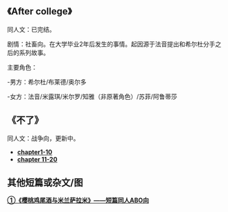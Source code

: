 ## 《After college》
同人文：已完结。

剧情：社畜向。在大学毕业2年后发生的事情。起因源于法音提出和希尔杜分手之后的系列故事。</br>

主要角色：

-男方：希尔杜/布莱德/奥尔多

-女方：法音/米露琪/米尔罗/知雅（非原著角色）/苏菲/阿鲁蒂莎

## 《不了》
同人文：战争向，更新中。

- <a href="https://github.com/kerrymoonfly/wonderland.github.io/blob/b29e08b38b7e9202135a64b85ffe9dce30d55d24/%E4%B8%8D%E4%BA%86.md"><strong>chapter1-10</strong></a> </br>
- <a href="https://github.com/kerrymoonfly/wonderland.github.io/blob/c48d96f082ea09eb5fb2191bb68c43834890b761/%E4%B8%8D%E4%BA%8611-20.md"><strong>chapter 11-20<strong></a> </br>

## 其他短篇或杂文/图
<a href="https://github.com/kerrymoonfly/wonderland.github.io/blob/kerrymoonfly-%E6%A8%B1%E6%A1%83%E9%B8%A1%E5%B0%BE%E9%85%92%E4%B8%8E%E7%B1%B3%E5%85%B0%E8%90%A8%E6%8B%89%E7%B1%B3/cherrynovel.md">
 ①《樱桃鸡尾酒与米兰萨拉米》——短篇同人ABO向</a>




